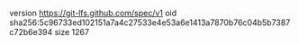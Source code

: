 version https://git-lfs.github.com/spec/v1
oid sha256:5c96733ed102151a7a4c27533e4e53a6e1413a7870b76c04b5b7387c72b6e394
size 1267
